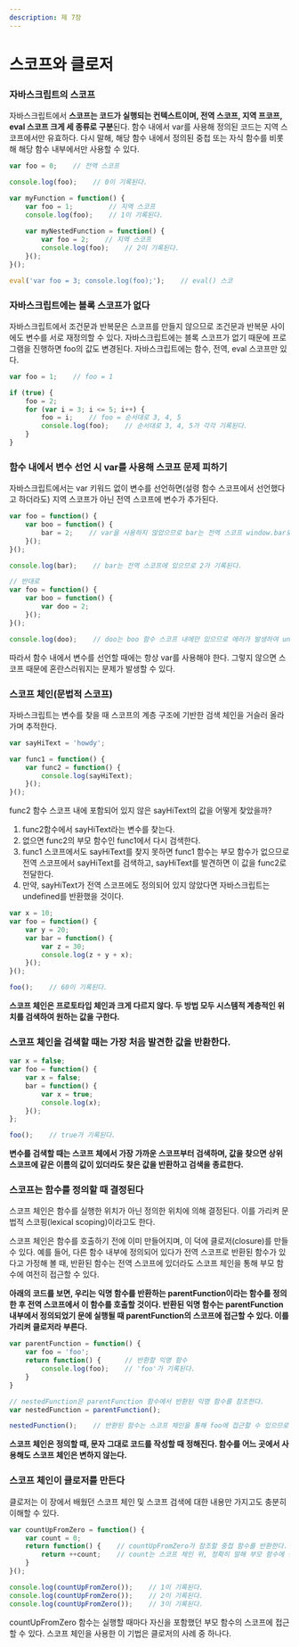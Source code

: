 ```yaml
---
description: 제 7장
---
```


# 스코프와 클로저

### 자바스크립트의 스코프

자바스크립트에서 **스코프는 코드가 실행되는 컨텍스트이며, 전역 스코프, 지역 프코프, eval 스코프 크게 세 종류로 구분**된다. 함수 내에서 var를 사용해 정의된 코드는 지역 스코프에서만 유효하다. 다시 말해, 해당 함수 내에서 정의된 중첩 또는 자식 함수를 비롯해 해당 함수 내부에서만 사용할 수 있다.

```javascript
var foo = 0;    // 전역 스코프

console.log(foo);    // 0이 기록된다.

var myFunction = function() {
    var foo = 1;         // 지역 스코프
    console.log(foo);    // 1이 기록된다.
    
    var myNestedFunction = function() {
        var foo = 2;    // 지역 스코프
        console.log(foo);    // 2이 기록된다.
    }();
}();

eval('var foo = 3; console.log(foo);');    // eval() 스코
```

### 자바스크립트에는 블록 스코프가 없다

자바스크립트에서 조건문과 반복문은 스코프를 만들지 않으므로 조건문과 반복문 사이에도 변수를 서로 재정의할 수 있다. 자바스크립트에는 블록 스코프가 없기 때문에 프로그램을 진행하면 foo의 값도 변경된다. 자바스크립트에는 함수, 전역, eval 스코프만 있다.

```javascript
var foo = 1;    // foo = 1

if (true) {
    foo = 2;
    for (var i = 3; i <= 5; i++) {
        foo = i;    // foo = 순서대로 3, 4, 5
        console.log(foo);    // 순서대로 3, 4, 5가 각각 기록된다.
    }
}
```

### 함수 내에서 변수 선언 시 var를 사용해 스코프 문제 피하기

자바스크립트에서는 var 키워드 없이 변수를 선언하면(설령 함수 스코프에서 선언했다고 하더라도) 지역 스코프가 아닌 전역 스코프에 변수가 추가된다.

```javascript
var foo = function() {
    var boo = function() {
        bar = 2;    // var을 사용하지 않았으므로 bar는 전역 스코프 window.bar로서 정의된다.
    }();
}();

console.log(bar);    // bar는 전역 스코프에 있으므로 2가 기록된다.

// 반대로
var foo = function() {
    var boo = function() {
        var doo = 2;
    }();
}();

console.log(doo);    // doo는 boo 함수 스코프 내에만 있으므로 에러가 발생하여 undefined가 기록된다.
```

따라서 함수 내에서 변수를 선언할 때에는 항상 var를 사용해야 한다. 그렇지 않으면 스코프 때문에 혼란스러워지는 문제가 발생할 수 있다.

### 스코프 체인(문법적 스코프)

자바스크립트는 변수를 찾을 때 스코프의 계층 구조에 기반한 검색 체인을 거슬러 올라가며 추적한다.

```javascript
var sayHiText = 'howdy';

var func1 = function() {
    var func2 = function() {
        console.log(sayHiText);
    }();
}();
```

func2 함수 스코프 내에 포함되어 있지 않은 sayHiText의 값을 어떻게 찾았을까?

1. func2함수에서 sayHiText라는 변수를 찾는다.
2. 없으면 func2의 부모 함수인 func1에서 다시 검색한다.
3. func1 스코프에서도 sayHiText를 찾지 못하면 func1 함수는 부모 함수가 없으므로 전역 스코프에서 sayHiText를 검색하고, sayHiText를 발견하면 이 값을 func2로 전달한다.
4. 만약, sayHiText가 전역 스코프에도 정의되어 있지 않았다면 자바스크립트는 undefined를 반환했을 것이다.

```javascript
var x = 10;
var foo = function() {
    var y = 20;
    var bar = function() {
        var z = 30;
        console.log(z + y + x);
    }();
}();

foo();    // 60이 기록된다.
```

**스코프 체인은 프로토타입 체인과 크게 다르지 않다. 두 방법 모두 시스템적 계층적인 위치를 검색하여 원하는 값을 구한다.**

### **스코프 체인을 검색할 때는 가장 처음 발견한 값을 반환한다.**

```javascript
var x = false;
var foo = function() {
    var x = false;
    bar = function() {
        var x = true;
        console.log(x);
    }();
};

foo();    // true가 기록된다.
```

**변수를 검색할 때는 스코프 체에서 가장 가까운 스코프부터 검색하며, 값을 찾으면 상위 스코프에 같은 이름의 값이 있더라도 찾은 값을 반환하고 검색을 종료한다.**

### **스코프는 함수를 정의할 때 결정된다**

스코프 체인은 함수를 실행한 위치가 아닌 정의한 위치에 의해 결정된다. 이를 가리켜 문법적 스코핑(lexical scoping)이라고도 한다.&#x20;

스코프 체인은 함수를 호출하기 전에 이미 만들어지며, 이 덕에 클로저(closure)를 만들 수 있다. 예를 들어, 다른 함수 내부에 정의되어 있다가 전역 스코프로 반환된 함수가 있다고 가정해 볼 때, 반환된 함수는 전역 스코프에 있더라도 스코프 체인을 통해 부모 함수에 여전히 접근할 수 있다.

**아래의 코드를 보면, 우리는 익명 함수를 반환하는 parentFunction이라는 함수를 정의한 후 전역 스코프에서 이 함수를 호출할 것이다. 반환된 익명 함수는 parentFunction 내부에서 정의되었기 문에 실행될 때 parentFunction의 스코프에 접근할 수 있다. 이를 가리켜 클로저라 부른다.**

```javascript
var parentFunction = function() {
    var foo = 'foo';
    return function() {      // 반환할 익명 함수
        console.log(foo);    // 'foo'가 기록된다.
    }
}

// nestedFunction은 parentFunction 함수에서 반환된 익명 함수를 참조한다.
var nestedFunction = parentFunction();

nestedFunction();    // 반환된 함수는 스코프 체인을 통해 foo에 접근할 수 있으므로 여기서는 foo가 기록된다.
```

**스코프 체인은 정의할 때,  문자 그대로 코드를 작성할 때 정해진다. 함수를 어느 곳에서 사용해도 스코프 체인은 변하지 않는다.**

### **스코프 체인이 클로저를 만든다**

클로저는 이 장에서 배웠던 스코프 체인 및 스코프 검색에 대한 내용만 가지고도 충분히 이해할 수 있다.&#x20;

```javascript
var countUpFromZero = function() {
    var count = 0;
    return function() {    // countUpFromZero가 참조할 중첩 함수를 반환한다.
        return ++count;    // count는 스코프 체인 위, 정확히 말해 부모 함수에 정의되어 있다.
    }
}();

console.log(countUpFromZero());    // 1이 기록된다.
console.log(countUpFromZero());    // 2이 기록된다.
console.log(countUpFromZero());    // 3이 기록된다.
```

countUpFromZero 함수는 실행할 때마다 자신을 포함했던 부모 함수의 스코프에 접근할 수 있다. 스코프 체인을 사용한 이 기법은 클로저의 사례 중 하나다.
